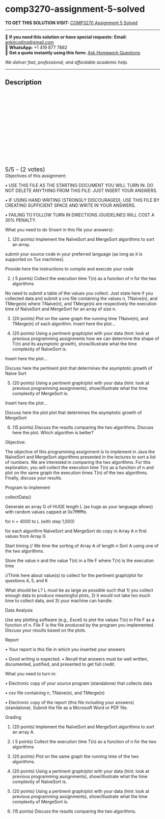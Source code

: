 # comp3270-assignment-5-solved
**TO GET THIS SOLUTION VISIT:** [COMP3270 Assignment 5 Solved](https://www.ankitcodinghub.com/product/comp3270-solved-5/)


---

📩 **If you need this solution or have special requests:** **Email:** ankitcoding@gmail.com  
📱 **WhatsApp:** +1 419 877 7882  
📄 **Get a quote instantly using this form:** [Ask Homework Questions](https://www.ankitcodinghub.com/services/ask-homework-questions/)

*We deliver fast, professional, and affordable academic help.*

---

<h2>Description</h2>



<div class="kk-star-ratings kksr-auto kksr-align-center kksr-valign-top" data-payload="{&quot;align&quot;:&quot;center&quot;,&quot;id&quot;:&quot;118145&quot;,&quot;slug&quot;:&quot;default&quot;,&quot;valign&quot;:&quot;top&quot;,&quot;ignore&quot;:&quot;&quot;,&quot;reference&quot;:&quot;auto&quot;,&quot;class&quot;:&quot;&quot;,&quot;count&quot;:&quot;2&quot;,&quot;legendonly&quot;:&quot;&quot;,&quot;readonly&quot;:&quot;&quot;,&quot;score&quot;:&quot;5&quot;,&quot;starsonly&quot;:&quot;&quot;,&quot;best&quot;:&quot;5&quot;,&quot;gap&quot;:&quot;4&quot;,&quot;greet&quot;:&quot;Rate this product&quot;,&quot;legend&quot;:&quot;5\/5 - (2 votes)&quot;,&quot;size&quot;:&quot;24&quot;,&quot;title&quot;:&quot;COMP3270 Assignment 5 Solved&quot;,&quot;width&quot;:&quot;138&quot;,&quot;_legend&quot;:&quot;{score}\/{best} - ({count} {votes})&quot;,&quot;font_factor&quot;:&quot;1.25&quot;}">

<div class="kksr-stars">

<div class="kksr-stars-inactive">
            <div class="kksr-star" data-star="1" style="padding-right: 4px">


<div class="kksr-icon" style="width: 24px; height: 24px;"></div>
        </div>
            <div class="kksr-star" data-star="2" style="padding-right: 4px">


<div class="kksr-icon" style="width: 24px; height: 24px;"></div>
        </div>
            <div class="kksr-star" data-star="3" style="padding-right: 4px">


<div class="kksr-icon" style="width: 24px; height: 24px;"></div>
        </div>
            <div class="kksr-star" data-star="4" style="padding-right: 4px">


<div class="kksr-icon" style="width: 24px; height: 24px;"></div>
        </div>
            <div class="kksr-star" data-star="5" style="padding-right: 4px">


<div class="kksr-icon" style="width: 24px; height: 24px;"></div>
        </div>
    </div>

<div class="kksr-stars-active" style="width: 138px;">
            <div class="kksr-star" style="padding-right: 4px">


<div class="kksr-icon" style="width: 24px; height: 24px;"></div>
        </div>
            <div class="kksr-star" style="padding-right: 4px">


<div class="kksr-icon" style="width: 24px; height: 24px;"></div>
        </div>
            <div class="kksr-star" style="padding-right: 4px">


<div class="kksr-icon" style="width: 24px; height: 24px;"></div>
        </div>
            <div class="kksr-star" style="padding-right: 4px">


<div class="kksr-icon" style="width: 24px; height: 24px;"></div>
        </div>
            <div class="kksr-star" style="padding-right: 4px">


<div class="kksr-icon" style="width: 24px; height: 24px;"></div>
        </div>
    </div>
</div>


<div class="kksr-legend" style="font-size: 19.2px;">
            5/5 - (2 votes)    </div>
    </div>
Objectives of this assignment:

• USE THIS FILE AS THE STARTING DOCUMENT YOU WILL TURN IN. DO NOT DELETE ANYTHING FROM THIS FILE: JUST INSERT YOUR ANSWERS.

• IF USING HAND WRITING (STRONGLY DISCOURAGED), USE THIS FILE BY CREATING SUFFICIENT SPACE AND WRITE IN YOUR ANSWERS.

• FAILING TO FOLLOW TURN IN DIRECTIONS /GUIDELINES WILL COST A 30% PENALTY.

What you need to do (Insert in this file your answers):

1. (20 points) Implement the NaïveSort and MergeSort algorithms to sort an array.

submit your source code in your preferred language (as long as it is supported on Tux machines).

Provide here the instructions to compile and execute your code

2. ( 5 points) Collect the execution time T(n) as a function of n for the two algorithms

No need to submit a table of the values you collect. Just state here if you collected data and submit a cvs file containing the values n, TNaive(n), and TMerge(n) where TNaive(n), and TMerge(n) are respectively the execution time of NaïveSort and MergeSort for an array of size n.

3. (20 points) Plot on the same graph the running time TNaive(n), and TMerge(n) of each algorithm. Insert here the plot…

4. (20 points) Using a pertinent graph/plot with your data (hint: look at previous programming assignments how we can determine the shape of T(n) and its asymptotic growth), show/illustrate what the time complexity of NaïveSort is.

Insert here the plot…

Discuss here the pertinent plot that determines the asymptotic growth of Naive Sort

5. (20 points) Using a pertinent graph/plot with your data (hint: look at previous programming assignments), show/illustrate what the time complexity of MergeSort is.

Insert here the plot…

Discuss here the plot plot that determines the asymptotic growth of MergeSort

6. (15 points) Discuss the results comparing the two algorithms. Discuss here the plot. Which algorithm is better?

Objective:

The objective of this programming assignment is to implement in Java the NaïveSort and MergeSort algorithms presented in the lectures to sort a list of numbers. We are interested in comparing the two algorithms. For this exploration, you will collect the execution time T(n) as a function of n and plot on the same graph the execution times T(n) of the two algorithms. Finally, discuss your results.

Program to implement

collectData()

Generate an array G of HUGE length L (as huge as your language allows) with random values capped at 0x7ffffffe.

for n = 4000 to L (with step 1,000)

for each algorithm NaïveSort and MergeSort do copy in Array A n first values from Array G

Start timing // We time the sorting of Array A of length n Sort A using one of the two algorithms.

Store the value n and the value T(n) in a file F where T(n) is the execution time

//Think here about value(s) to collect for the pertinent graph/plot for questions 4, 5, and 6

What should be L? L must be as large as possible such that 1) you collect enough data to produce meaningful plots, 2) it would not take too much time to collect data, and 3) your machine can handle.

Data Analysis

Use any plotting software (e.g., Excel) to plot the values T(n) in File F as a function of n. File F is the file produced by the program you implemented. Discuss your results based on the plots.

Report

• Your report is this file in which you inserted your answers

• Good writing is expected. • Recall that answers must be well written, documented, justified, and presented to get full credit.

What you need to turn in:

• Electronic copy of your source program (standalone) that collects data

• csv file containing n, TNaive(n), and TMerge(n)

• Electronic copy of the report (this file including your answers) (standalone). Submit the file as a Microsoft Word or PDF file.

Grading

1. (20 points) Implement the NaïveSort and MergeSort algorithms to sort an array A.

2. ( 5 points) Collect the execution time T(n) as a function of n for the two algorithms

3. (20 points) Plot on the same graph the running time of the two algorithms.

4. (20 points) Using a pertinent graph/plot with your data (hint: look at previous programming assignments), show/illustrate what the time complexity of NaïveSort is.

5. (20 points) Using a pertinent graph/plot with your data (hint: look at previous programming assignments), show/illustrate what the time complexity of MergeSort is.

6. (15 points) Discuss the results comparing the two algorithms.
